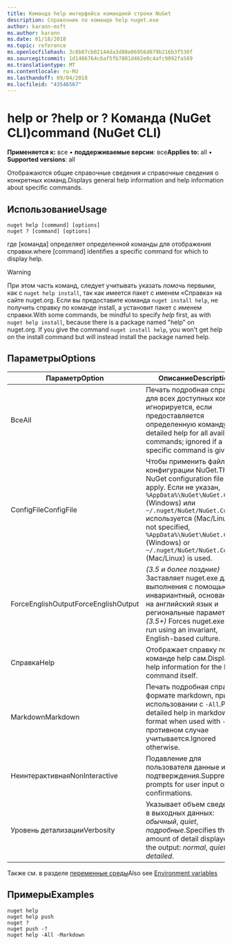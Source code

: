 ```yaml
---
title: Команда help интерфейса командной строки NuGet
description: Справочник по команде help nuget.exe
author: karann-msft
ms.author: karann
ms.date: 01/18/2018
ms.topic: reference
ms.openlocfilehash: 3c8b07cb02144da3d88e06956d079b216b3f530f
ms.sourcegitcommit: 1d1406764c6af5fb7801d462e0c4afc9092fa569
ms.translationtype: MT
ms.contentlocale: ru-RU
ms.lasthandoff: 09/04/2018
ms.locfileid: "43546567"
---
```

# <a name="help-or--command-nuget-cli"></a><span data-ttu-id="898ac-103">help or ?</span><span class="sxs-lookup"><span data-stu-id="898ac-103">help or ?</span></span> <span data-ttu-id="898ac-104">Команда (NuGet CLI)</span><span class="sxs-lookup"><span data-stu-id="898ac-104">command (NuGet CLI)</span></span>

<span data-ttu-id="898ac-105">**Применяется к:** все &bullet; **поддерживаемые версии**: все</span><span class="sxs-lookup"><span data-stu-id="898ac-105">**Applies to:** all &bullet; **Supported versions**: all</span></span>

<span data-ttu-id="898ac-106">Отображаются общие справочные сведения и справочные сведения о конкретных команд.</span><span class="sxs-lookup"><span data-stu-id="898ac-106">Displays general help information and help information about specific commands.</span></span>

## <a name="usage"></a><span data-ttu-id="898ac-107">Использование</span><span class="sxs-lookup"><span data-stu-id="898ac-107">Usage</span></span>

```cli
nuget help [command] [options]
nuget ? [command] [options]
```

<span data-ttu-id="898ac-108">где [команда] определяет определенной команды для отображения справки.</span><span class="sxs-lookup"><span data-stu-id="898ac-108">where [command] identifies a specific command for which to display help.</span></span>

> [!Warning]
> <span data-ttu-id="898ac-109">При этом часть команд, следует учитывать указать *помочь* первыми, как с `nuget help install`, так как имеется пакет с именем «Справка» на сайте nuget.org. Если вы предоставите команда `nuget install help`, не получить справку по команде install, а установит пакет с именем справки.</span><span class="sxs-lookup"><span data-stu-id="898ac-109">With some commands, be mindful to specify *help* first, as with `nuget help install`, because there is a package named "help" on nuget.org. If you give the command `nuget install help`, you won't get help on the install command but will instead install the package named help.</span></span>

## <a name="options"></a><span data-ttu-id="898ac-110">Параметры</span><span class="sxs-lookup"><span data-stu-id="898ac-110">Options</span></span>

| <span data-ttu-id="898ac-111">Параметр</span><span class="sxs-lookup"><span data-stu-id="898ac-111">Option</span></span> | <span data-ttu-id="898ac-112">Описание</span><span class="sxs-lookup"><span data-stu-id="898ac-112">Description</span></span> |
| --- | --- |
| <span data-ttu-id="898ac-113">Все</span><span class="sxs-lookup"><span data-stu-id="898ac-113">All</span></span> | <span data-ttu-id="898ac-114">Печать подробная справка для всех доступных команд; игнорируется, если предоставляется определенную команду.</span><span class="sxs-lookup"><span data-stu-id="898ac-114">Print detailed help for all available commands; ignored if a specific command is given.</span></span> |
| <span data-ttu-id="898ac-115">ConfigFile</span><span class="sxs-lookup"><span data-stu-id="898ac-115">ConfigFile</span></span> | <span data-ttu-id="898ac-116">Чтобы применить файл конфигурации NuGet.</span><span class="sxs-lookup"><span data-stu-id="898ac-116">The NuGet configuration file to apply.</span></span> <span data-ttu-id="898ac-117">Если не указан, `%AppData%\NuGet\NuGet.Config` (Windows) или `~/.nuget/NuGet/NuGet.Config` используется (Mac/Linux).</span><span class="sxs-lookup"><span data-stu-id="898ac-117">If not specified, `%AppData%\NuGet\NuGet.Config` (Windows) or `~/.nuget/NuGet/NuGet.Config` (Mac/Linux) is used.</span></span>|
| <span data-ttu-id="898ac-118">ForceEnglishOutput</span><span class="sxs-lookup"><span data-stu-id="898ac-118">ForceEnglishOutput</span></span> | <span data-ttu-id="898ac-119">*(3.5 и более поздние)*  Заставляет nuget.exe для выполнения с помощью инвариантный, основанное на английский язык и региональные параметры.</span><span class="sxs-lookup"><span data-stu-id="898ac-119">*(3.5+)* Forces nuget.exe to run using an invariant, English-based culture.</span></span> |
| <span data-ttu-id="898ac-120">Справка</span><span class="sxs-lookup"><span data-stu-id="898ac-120">Help</span></span> | <span data-ttu-id="898ac-121">Отображает справку по команде help сам.</span><span class="sxs-lookup"><span data-stu-id="898ac-121">Displays help information for the help command itself.</span></span> |
| <span data-ttu-id="898ac-122">Markdown</span><span class="sxs-lookup"><span data-stu-id="898ac-122">Markdown</span></span> | <span data-ttu-id="898ac-123">Печать подробная справка в формате markdown, при использовании с `-All`.</span><span class="sxs-lookup"><span data-stu-id="898ac-123">Print detailed help in markdown format when used with `-All`.</span></span> <span data-ttu-id="898ac-124">В противном случае учитывается.</span><span class="sxs-lookup"><span data-stu-id="898ac-124">Ignored otherwise.</span></span> |
| <span data-ttu-id="898ac-125">Неинтерактивная</span><span class="sxs-lookup"><span data-stu-id="898ac-125">NonInteractive</span></span> | <span data-ttu-id="898ac-126">Подавление для пользователя данные или подтверждения.</span><span class="sxs-lookup"><span data-stu-id="898ac-126">Suppresses prompts for user input or confirmations.</span></span> |
| <span data-ttu-id="898ac-127">Уровень детализации</span><span class="sxs-lookup"><span data-stu-id="898ac-127">Verbosity</span></span> | <span data-ttu-id="898ac-128">Указывает объем сведений, в выходных данных: *обычный*, *quiet*, *подробные*.</span><span class="sxs-lookup"><span data-stu-id="898ac-128">Specifies the amount of detail displayed in the output: *normal*, *quiet*, *detailed*.</span></span> |

<span data-ttu-id="898ac-129">Также см. в разделе [переменные среды](cli-ref-environment-variables.md)</span><span class="sxs-lookup"><span data-stu-id="898ac-129">Also see [Environment variables](cli-ref-environment-variables.md)</span></span>

## <a name="examples"></a><span data-ttu-id="898ac-130">Примеры</span><span class="sxs-lookup"><span data-stu-id="898ac-130">Examples</span></span>

```cli
nuget help
nuget help push
nuget ?
nuget push -?
nuget help -All -Markdown
```
